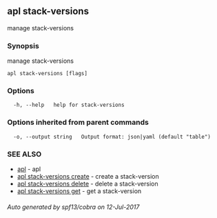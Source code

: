 ## apl stack-versions

manage stack-versions

### Synopsis


manage stack-versions

```
apl stack-versions [flags]
```

### Options

```
  -h, --help   help for stack-versions
```

### Options inherited from parent commands

```
  -o, --output string   Output format: json|yaml (default "table")
```

### SEE ALSO
* [apl](apl.md)	 - apl
* [apl stack-versions create](apl_stack-versions_create.md)	 - create a stack-version
* [apl stack-versions delete](apl_stack-versions_delete.md)	 - delete a stack-version
* [apl stack-versions get](apl_stack-versions_get.md)	 - get a stack-version

###### Auto generated by spf13/cobra on 12-Jul-2017
